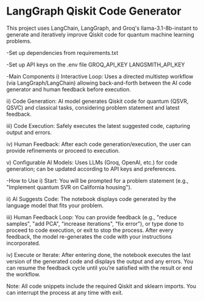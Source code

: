 # LangGraph Qiskit Code Generator
This project uses LangChain, LangGraph, and Groq's llama-3.1-8b-instant to generate and iteratively improve Qiskit code for quantum machine learning problems.

-Set up dependencies from requirements.txt

-Set up API keys on the .env file
GROQ_API_KEY
LANGSMITH_API_KEY

-Main Components
i) Interactive Loop: Uses a directed multistep workflow (via LangGraph/LangChain) allowing back-and-forth between the AI code generator and human feedback before execution.

ii) Code Generation: AI model generates Qiskit code for quantum (QSVR, QSVC) and classical tasks, considering problem statement and latest feedback.

iii) Code Execution: Safely executes the latest suggested code, capturing output and errors.

iv) Human Feedback: After each code generation/execution, the user can provide refinements or proceed to execution.

v) Configurable AI Models: Uses LLMs (Groq, OpenAI, etc.) for code generation; can be updated according to API keys and preferences.

-How to Use
i) Start:
You will be prompted for a problem statement (e.g., "Implement quantum SVR on California housing").

ii) AI Suggests Code:
The notebook displays code generated by the language model that fits your problem.

iii) Human Feedback Loop:
You can provide feedback (e.g., "reduce samples", "add PCA", "increase iterations", "fix error"), or type done to proceed to code execution, or exit to stop the process. After every feedback, the model re-generates the code with your instructions incorporated.

iv) Execute or Iterate:
After entering done, the notebook executes the last version of the generated code and displays the output and any errors.
You can resume the feedback cycle until you’re satisfied with the result or end the workflow.

Note:
All code snippets include the required Qiskit and sklearn imports.
You can interrupt the process at any time with exit.





